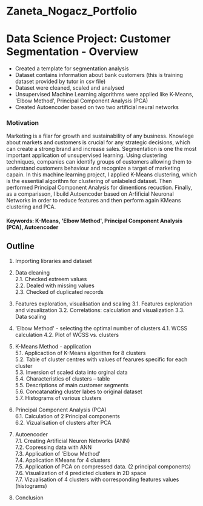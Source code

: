 # Zaneta_Nogacz_Portfolio


# Data Science Project: Customer Segmentation - Overview 
* Created a template for segmentation analysis 
* Dataset contains information about bank customers (this is training dataset provided by tutor in csv file) 
* Dataset were cleaned, scaled and analysed 
* Unsupervised Machine Learning algorithms were applied like K-Means, 'Elbow Method', Principal Component Analysis (PCA) 
* Created Autoencoder based on two two artificial neural networks 


### Motivation
Marketing is a filar for growth and sustainability of any business. Knowlege about markets and customers is crucial for any strategic decisions, which can create a strong brand and increase sales.
Segmentation is one the most important application of unsupervised learning. Using clustering techniques, companies can identify groups of customers allowing them to understand customers behaviour and recognize a target of marketing capain. In this machine learning project, I applied K-Means clustering, which is the essential algorithm for clustering of unlabeled dataset. Then performed Principal Component Analysis for dimentions recuction. Finally, as a comparisson, I build  Autoencoder based on Arfificial Neuronal Networks in order to reduce features and then perform again KMeans clustering and PCA.

#### Keywords: K-Means, 'Elbow Method', Principal Component Analysis (PCA), Autoencoder

## Outline

1. Importing libraries and dataset  

2. Data cleaning  
   2.1. Checked extreem values  
   2.2. Dealed with missing values  
   2.3. Checked of duplicated records  

3. Features exploration, visualisation and scaling 
   3.1. Features exploration and vizualization 
   3.2. Correlations: calculation and visualization 
   3.3. Data scaling 

4. 'Elbow Method' - selecting the optimal number of clusters 
    4.1. WCSS calculation 
    4.2. Plot of WCSS vs. clusters  

5. K-Means Method - application  
  5.1. Applicaction of K-Means algorithm for 8 clusters  
  5.2. Table of cluster centres with values of fearures specific for each cluster  
  5.3. Inversion of scaled data into orginal data  
  5.4. Characteristics of clusters – table  
  5.5. Descriptions of main customer segments  
  5.6. Concatanating cluster labes to original dataset  
  5.7. Histograms of various clusters  

6. Principal Component Analysis (PCA)  
  6.1. Calculation of 2 Principal components  
  6.2. Vizualisation of clusters after PCA  

7. Autoencoder  
  7.1. Creating Artificial Neuron Networks (ANN)  
  7.2. Copressing data with ANN  
  7.3. Application of 'Elbow Method'  
  7.4. Application KMeans for 4 clusters  
  7.5. Application of PCA on compressed data. (2 principal components)  
  7.6. Visualization of 4 predicted clusters in 2D space  
  7.7. Vizualisation of 4 clusters with corresponding features values (histograms)  

8. Conclusion  






